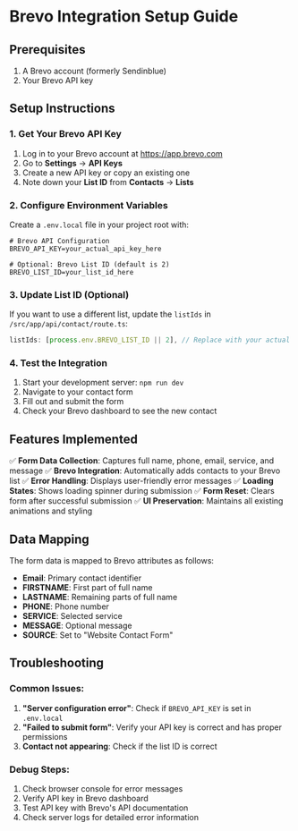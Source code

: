# Brevo Integration Setup Guide

## Prerequisites
1. A Brevo account (formerly Sendinblue)
2. Your Brevo API key

## Setup Instructions

### 1. Get Your Brevo API Key
1. Log in to your Brevo account at https://app.brevo.com
2. Go to **Settings** → **API Keys**
3. Create a new API key or copy an existing one
4. Note down your **List ID** from **Contacts** → **Lists**

### 2. Configure Environment Variables
Create a `.env.local` file in your project root with:

```env
# Brevo API Configuration
BREVO_API_KEY=your_actual_api_key_here

# Optional: Brevo List ID (default is 2)
BREVO_LIST_ID=your_list_id_here
```

### 3. Update List ID (Optional)
If you want to use a different list, update the `listIds` in `/src/app/api/contact/route.ts`:

```typescript
listIds: [process.env.BREVO_LIST_ID || 2], // Replace with your actual list ID
```

### 4. Test the Integration
1. Start your development server: `npm run dev`
2. Navigate to your contact form
3. Fill out and submit the form
4. Check your Brevo dashboard to see the new contact

## Features Implemented

✅ **Form Data Collection**: Captures full name, phone, email, service, and message
✅ **Brevo Integration**: Automatically adds contacts to your Brevo list
✅ **Error Handling**: Displays user-friendly error messages
✅ **Loading States**: Shows loading spinner during submission
✅ **Form Reset**: Clears form after successful submission
✅ **UI Preservation**: Maintains all existing animations and styling

## Data Mapping

The form data is mapped to Brevo attributes as follows:
- **Email**: Primary contact identifier
- **FIRSTNAME**: First part of full name
- **LASTNAME**: Remaining parts of full name
- **PHONE**: Phone number
- **SERVICE**: Selected service
- **MESSAGE**: Optional message
- **SOURCE**: Set to "Website Contact Form"

## Troubleshooting

### Common Issues:
1. **"Server configuration error"**: Check if `BREVO_API_KEY` is set in `.env.local`
2. **"Failed to submit form"**: Verify your API key is correct and has proper permissions
3. **Contact not appearing**: Check if the list ID is correct

### Debug Steps:
1. Check browser console for error messages
2. Verify API key in Brevo dashboard
3. Test API key with Brevo's API documentation
4. Check server logs for detailed error information 